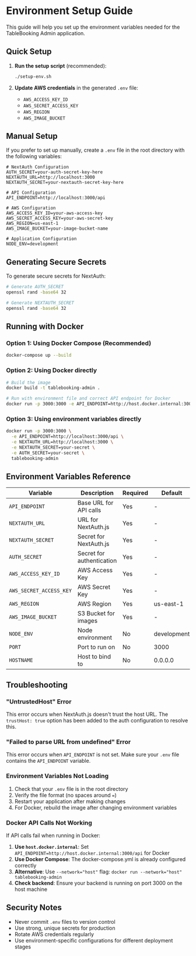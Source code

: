 # Environment Setup Guide

This guide will help you set up the environment variables needed for the TableBooking Admin application.

## Quick Setup

1. **Run the setup script** (recommended):
   ```bash
   ./setup-env.sh
   ```

2. **Update AWS credentials** in the generated `.env` file:
   - `AWS_ACCESS_KEY_ID`
   - `AWS_SECRET_ACCESS_KEY`
   - `AWS_REGION`
   - `AWS_IMAGE_BUCKET`

## Manual Setup

If you prefer to set up manually, create a `.env` file in the root directory with the following variables:

```env
# NextAuth Configuration
AUTH_SECRET=your-auth-secret-key-here
NEXTAUTH_URL=http://localhost:3000
NEXTAUTH_SECRET=your-nextauth-secret-key-here

# API Configuration
API_ENDPOINT=http://localhost:3000/api

# AWS Configuration
AWS_ACCESS_KEY_ID=your-aws-access-key
AWS_SECRET_ACCESS_KEY=your-aws-secret-key
AWS_REGION=us-east-1
AWS_IMAGE_BUCKET=your-image-bucket-name

# Application Configuration
NODE_ENV=development
```

## Generating Secure Secrets

To generate secure secrets for NextAuth:

```bash
# Generate AUTH_SECRET
openssl rand -base64 32

# Generate NEXTAUTH_SECRET
openssl rand -base64 32
```

## Running with Docker

### Option 1: Using Docker Compose (Recommended)
```bash
docker-compose up --build
```

### Option 2: Using Docker directly
```bash
# Build the image
docker build -t tablebooking-admin .

# Run with environment file and correct API endpoint for Docker
docker run -p 3000:3000 -e API_ENDPOINT=http://host.docker.internal:3000/api --env-file .env tablebooking-admin
```

### Option 3: Using environment variables directly
```bash
docker run -p 3000:3000 \
  -e API_ENDPOINT=http://localhost:3000/api \
  -e NEXTAUTH_URL=http://localhost:3000 \
  -e NEXTAUTH_SECRET=your-secret \
  -e AUTH_SECRET=your-secret \
  tablebooking-admin
```

## Environment Variables Reference

| Variable | Description | Required | Default |
|----------|-------------|----------|---------|
| `API_ENDPOINT` | Base URL for API calls | Yes | - |
| `NEXTAUTH_URL` | URL for NextAuth.js | Yes | - |
| `NEXTAUTH_SECRET` | Secret for NextAuth.js | Yes | - |
| `AUTH_SECRET` | Secret for authentication | Yes | - |
| `AWS_ACCESS_KEY_ID` | AWS Access Key | Yes | - |
| `AWS_SECRET_ACCESS_KEY` | AWS Secret Key | Yes | - |
| `AWS_REGION` | AWS Region | Yes | us-east-1 |
| `AWS_IMAGE_BUCKET` | S3 Bucket for images | Yes | - |
| `NODE_ENV` | Node environment | No | development |
| `PORT` | Port to run on | No | 3000 |
| `HOSTNAME` | Host to bind to | No | 0.0.0.0 |

## Troubleshooting

### "UntrustedHost" Error
This error occurs when NextAuth.js doesn't trust the host URL. The `trustHost: true` option has been added to the auth configuration to resolve this.

### "Failed to parse URL from undefined" Error
This error occurs when `API_ENDPOINT` is not set. Make sure your `.env` file contains the `API_ENDPOINT` variable.

### Environment Variables Not Loading
1. Check that your `.env` file is in the root directory
2. Verify the file format (no spaces around `=`)
3. Restart your application after making changes
4. For Docker, rebuild the image after changing environment variables

### Docker API Calls Not Working
If API calls fail when running in Docker:
1. **Use `host.docker.internal`**: Set `API_ENDPOINT=http://host.docker.internal:3000/api` for Docker
2. **Use Docker Compose**: The docker-compose.yml is already configured correctly
3. **Alternative**: Use `--network="host"` flag: `docker run --network="host" tablebooking-admin`
4. **Check backend**: Ensure your backend is running on port 3000 on the host machine

## Security Notes

- Never commit `.env` files to version control
- Use strong, unique secrets for production
- Rotate AWS credentials regularly
- Use environment-specific configurations for different deployment stages
